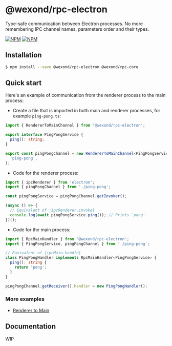 # @wexond/rpc-electron

Type-safe communication between Electron processes.
No more remembering IPC channel names, parameters order and their types.

[![NPM](https://img.shields.io/npm/v/@wexond/rpc-electron.svg?style=flat-square)](https://www.npmjs.com/package/@wexond/rpc-electron)
[![NPM](https://img.shields.io/npm/dm/@wexond/rpc-electron?style=flat-square)](https://www.npmjs.com/package/@wexond/rpc-electron)

## Installation

```bash
$ npm install --save @wexond/rpc-electron @wexond/rpc-core
```

## Quick start

Here's an example of communication from the renderer process to the main process:

- Create a file that is imported in both main and renderer processes, for example `ping-pong.ts`:

```ts
import { RendererToMainChannel } from '@wexond/rpc-electron';

export interface PingPongService {
  ping(): string;
}

export const pingPongChannel = new RendererToMainChannel<PingPongService>(
  'ping-pong',
);
```

- Code for the renderer process:

```ts
import { ipcRenderer } from 'electron';
import { pingPongChannel } from './ping-pong';

const pingPongService = pingPongChannel.getInvoker();

(async () => {
  // Equivalent of |ipcRenderer.invoke|
  console.log(await pingPongService.ping()); // Prints `pong`.
})();
```

- Code for the main process:

```ts
import { RpcMainHandler } from '@wexond/rpc-electron';
import { PingPongService, pingPongChannel } from './ping-pong';

// Equivalent of |ipcMain.handle|
class PingPongHandler implements RpcMainHandler<PingPongService> {
  ping(): string {
    return 'pong';
  }
}

pingPongChannel.getReceiver().handler = new PingPongHandler();
```

### More examples

- [Renderer to Main](examples/renderer-to-main)

## Documentation

WIP
